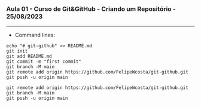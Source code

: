 ### Aula 01 - Curso de Git&GitHub - Criando um Repositório - 25/08/2023
---
* Command lines:
```
echo "# git-github" >> README.md
git init
git add README.md
git commit -m "first commit"
git branch -M main
git remote add origin https://github.com/FelipeWcosta/git-github.git
git push -u origin main

git remote add origin https://github.com/FelipeWcosta/git-github.git
git branch -M main
git push -u origin main
```